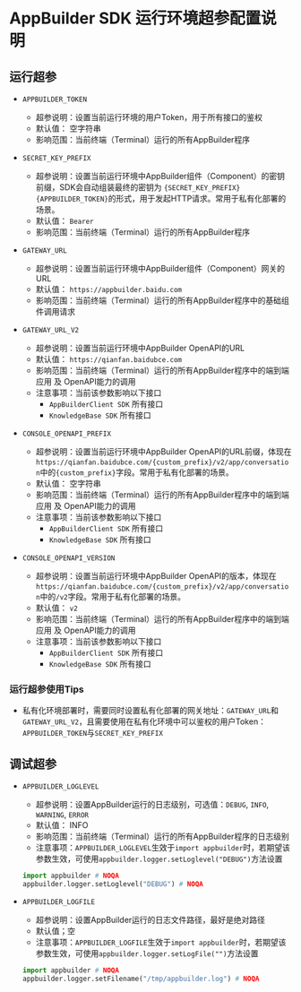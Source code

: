# AppBuilder SDK 运行环境超参配置说明

## 运行超参

- `APPBUILDER_TOKEN`
    - 超参说明：设置当前运行环境的用户Token，用于所有接口的鉴权
    - 默认值： 空字符串
    - 影响范围：当前终端（Terminal）运行的所有AppBuilder程序

- `SECRET_KEY_PREFIX`
    - 超参说明：设置当前运行环境中AppBuilder组件（Component）的密钥前缀，SDK会自动组装最终的密钥为 `{SECRET_KEY_PREFIX} {APPBUILDER_TOKEN}`的形式，用于发起HTTP请求。常用于私有化部署的场景。
    - 默认值： `Bearer`
    - 影响范围：当前终端（Terminal）运行的所有AppBuilder程序

- `GATEWAY_URL`
    - 超参说明：设置当前运行环境中AppBuilder组件（Component）网关的URL
    - 默认值： `https://appbuilder.baidu.com` 
    - 影响范围：当前终端（Terminal）运行的所有AppBuilder程序中的基础组件调用请求

- `GATEWAY_URL_V2`
    - 超参说明：设置当前运行环境中AppBuilder OpenAPI的URL
    - 默认值： `https://qianfan.baidubce.com`
    - 影响范围：当前终端（Terminal）运行的所有AppBuilder程序中的端到端应用 及 OpenAPI能力的调用
    - 注意事项：当前该参数影响以下接口
        - `AppBuilderClient SDK` 所有接口
        - `KnowledgeBase SDK` 所有接口 

- `CONSOLE_OPENAPI_PREFIX`
    - 超参说明：设置当前运行环境中AppBuilder OpenAPI的URL前缀，体现在`https://qianfan.baidubce.com/{custom_prefix}/v2/app/conversation`中的`{custom_prefix}`字段。常用于私有化部署的场景。
    - 默认值： 空字符串
    - 影响范围：当前终端（Terminal）运行的所有AppBuilder程序中的端到端应用 及 OpenAPI能力的调用
    - 注意事项：当前该参数影响以下接口
        - `AppBuilderClient SDK` 所有接口
        - `KnowledgeBase SDK` 所有接口 

- `CONSOLE_OPENAPI_VERSION`
    - 超参说明：设置当前运行环境中AppBuilder OpenAPI的版本，体现在`https://qianfan.baidubce.com/{custom_prefix}/v2/app/conversation`中的`/v2`字段。常用于私有化部署的场景。
    - 默认值： `v2`
    - 影响范围：当前终端（Terminal）运行的所有AppBuilder程序中的端到端应用 及 OpenAPI能力的调用
    - 注意事项：当前该参数影响以下接口
        - `AppBuilderClient SDK` 所有接口
        - `KnowledgeBase SDK` 所有接口 



### 运行超参使用Tips
- 私有化环境部署时，需要同时设置私有化部署的网关地址：`GATEWAY_URL`和`GATEWAY_URL_V2`，且需要使用在私有化环境中可以鉴权的用户Token：`APPBUILDER_TOKEN`与`SECRET_KEY_PREFIX`


## 调试超参

- `APPBUILDER_LOGLEVEL`
    - 超参说明：设置AppBuilder运行的日志级别，可选值：`DEBUG`, `INFO`, `WARNING`, `ERROR`
    - 默认值： INFO
    - 影响范围：当前终端（Terminal）运行的所有AppBuilder程序的日志级别
    - 注意事项：`APPBUILDER_LOGLEVEL`生效于`import appbuilder`时，若期望该参数生效，可使用`appbuilder.logger.setLoglevel("DEBUG")`方法设置
    ```python
    import appbuilder # NOQA 
    appbuilder.logger.setLoglevel("DEBUG") # NOQA
    ```


- `APPBUILDER_LOGFILE`
  - 超参说明：设置AppBuilder运行的日志文件路径，最好是绝对路径
  - 默认值；空
  - 注意事项：`APPBUILDER_LOGFILE`生效于`import appbuilder`时，若期望该参数生效，可使用`appbuilder.logger.setLogFile("")`方法设置
  ```python
  import appbuilder # NOQA 
  appbuilder.logger.setFilename("/tmp/appbuilder.log") # NOQA
  ```